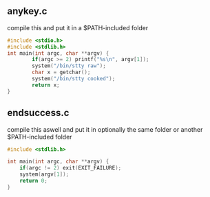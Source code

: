 ## anykey.c
compile this and put it in a $PATH-included folder
```c
#include <stdio.h>
#include <stdlib.h>
int main(int argc, char **argv) {
        if(argc >= 2) printf("%s\n", argv[1]);
        system("/bin/stty raw");
        char x = getchar();
        system("/bin/stty cooked");
        return x;
}
```

## endsuccess.c
compile this aswell and put it in optionally the same folder or another $PATH-included folder
```c
#include <stdlib.h>

int main(int argc, char **argv) {
    if(argc != 2) exit(EXIT_FAILURE);
    system(argv[1]);
    return 0;
}
```
